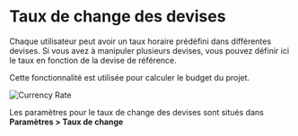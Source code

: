 Taux de change des devises
==============

Chaque utilisateur peut avoir un taux horaire prédéfini dans différentes devises.
Si vous avez à manipuler plusieurs devises, vous pouvez définir ici le taux en fonction de la devise de référence.

Cette fonctionnalité est utilisée pour calculer le budget du projet.

![Currency Rate](screenshots/currency-rate.png)

Les paramètres pour le taux de change des devises sont situés dans **Paramètres > Taux de change**
